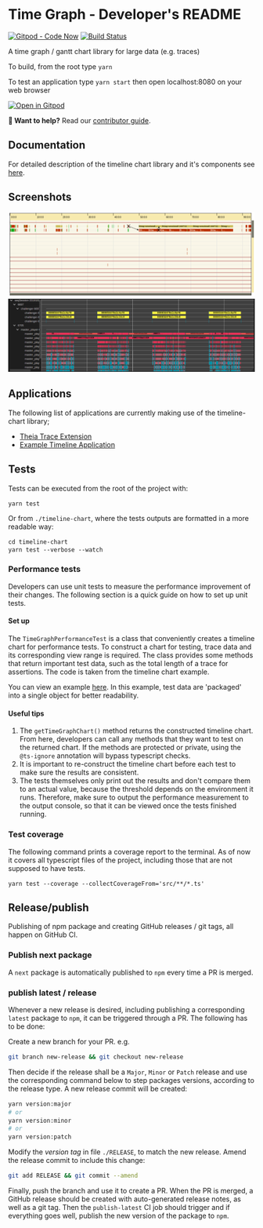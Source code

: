 # Time Graph - Developer's README

[![Gitpod - Code Now][gitpod-icon-small]][gitpod-link]
[![Build Status][build-status-icon]][build-status-link]


A time graph / gantt chart library for large data (e.g. traces)

To build, from the root type `yarn`

To test an application type `yarn start` then open localhost:8080 on your web browser

[![Open in Gitpod][gitpod-icon-large]][gitpod-link]

**👋 Want to help?** Read our [contributor guide][contributing].

## Documentation

For detailed description of the timeline chart library and it's components see [here][documentation].

## Screenshots

![timeline-chart][screenshot-1]
![timeline-chart][screenshot-2]

## Applications

The following list of applications are currently making use of the timeline-chart library;

* [Theia Trace Extension][trace-extension]
* [Example Timeline Application][sample-app]

## Tests

Tests can be executed from the root of the project with:

```shell
yarn test
```

Or from `./timeline-chart`, where the tests outputs are formatted in a more readable way:

```shell
cd timeline-chart
yarn test --verbose --watch
```

### Performance tests

Developers can use unit tests to measure the performance improvement of their changes. The following section is a quick guide on how to set up unit tests.

#### Set up

The `TimeGraphPerformanceTest` is a class that conveniently creates a timeline chart for performance tests. To construct a chart for testing, trace data and its corresponding view range is required. The class provides some methods that return important test data, such as the total length of a trace for assertions. The code is taken from the timeline chart example.

You can view an example [here](./timeline-chart/src/layer/__tests__/time-graph-chart-long-removal-test.ts). In this example, test data are 'packaged' into a single object for better readability.

#### Useful tips

1. The `getTimeGraphChart()` method returns the constructed timeline chart. From here, developers can call any methods that they want to test on the returned chart. If the methods are protected or private, using the `@ts-ignore` annotation will bypass typescript checks.
2. It is important to re-construct the timeline chart before each test to make sure the results are consistent.
3. The tests themselves only print out the results and don't compare them to an actual value, because the threshold depends on the environment it runs. Therefore, make sure to output the performance measurement to the output console, so that it can be viewed once the tests finished running.

### Test coverage

The following command prints a coverage report to the terminal. As of now it covers all typescript files of the project, including those that are not supposed to have tests.

```shell
yarn test --coverage --collectCoverageFrom='src/**/*.ts'
```

## Release/publish

Publishing of npm package and creating GitHub releases / git tags, all happen on GitHub CI.

### Publish next package

A `next` package is automatically published to `npm` every time a PR is merged.

### publish latest / release

Whenever a new release is desired, including publishing a corresponding `latest` package to `npm`, it can be triggered through a PR. The following has to be done:

Create a new branch for your PR. e.g. 
```bash
git branch new-release && git checkout new-release
```

Then decide if the release shall be a `Major`, `Minor` or `Patch` release and use the corresponding command below to step packages versions, according to the release type. A new release commit will be created:

``` bash
yarn version:major
# or
yarn version:minor
# or
yarn version:patch
```

Modify the _version tag_ in file `./RELEASE`, to match the new release. Amend the release commit to include this change:

```bash
git add RELEASE && git commit --amend
```

Finally, push the branch and use it to create a PR. When the PR is merged, a GitHub release should be created with auto-generated release notes, as well as a git tag. Then the `publish-latest` CI job should trigger and if everything goes well, publish the new version of the package to `npm`.

[build-status-icon]: https://github.com/eclipse-cdt-cloud/timeline-chart/workflows/CI-CD/badge.svg?branch=master
[build-status-link]: https://github.com/eclipse-cdt-cloud/timeline-chart/actions?query=branch%3Amaster
[contributing]: CONTRIBUTING.md
[documentation]: https://github.com/eclipse-cdt-cloud/timeline-chart/blob/master/doc/documentation.md
[gitpod-icon-large]: https://gitpod.io/button/open-in-gitpod.svg
[gitpod-icon-small]: https://img.shields.io/badge/Gitpod-code%20now-blue.svg?longCache=true
[gitpod-link]: https://gitpod.io#https://github.com/eclipse-cdt-cloud/timeline-chart
[sample-app]: https://github.com/eclipse-cdt-cloud/timeline-chart/blob/master/example/
[screenshot-1]: https://raw.githubusercontent.com/eclipse-cdt-cloud/timeline-chart/master/doc/images/screenshot1-0.0.1.png
[screenshot-2]: https://raw.githubusercontent.com/eclipse-cdt-cloud/timeline-chart/master/doc/images/screenshot2-0.0.1.png
[trace-extension]: https://github.com/eclipse-cdt-cloud/theia-trace-extension
